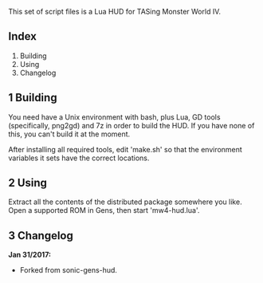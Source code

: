 This set of script files is a Lua HUD for TASing Monster World IV.


## Index
1. Building
2. Using
3. Changelog

## 1 Building
You need have a Unix environment with bash, plus Lua, GD tools (specifically,
png2gd) and 7z in order to build the HUD. If you have none of this, you can't
build it at the moment.

After installing all required tools, edit 'make.sh' so that the environment
variables it sets have the correct locations.

## 2 Using
Extract all the contents of the distributed package somewhere you like. Open a
supported ROM in Gens, then start 'mw4-hud.lua'.

## 3 Changelog
**Jan 31/2017:**
* Forked from sonic-gens-hud.

